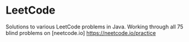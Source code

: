 # LeetCode
Solutions to various LeetCode problems in Java.
Working through all 75 blind problems on [neetcode.io] https://neetcode.io/practice
